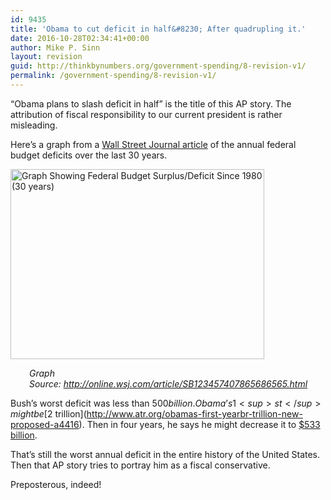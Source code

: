 ```yaml
---
id: 9435
title: 'Obama to cut deficit in half&#8230; After quadrupling it.'
date: 2016-10-28T02:34:41+00:00
author: Mike P. Sinn
layout: revision
guid: http://thinkbynumbers.org/government-spending/8-revision-v1/
permalink: /government-spending/8-revision-v1/
---
```

&#8220;Obama plans to slash deficit in half&#8221; is the title of this AP story. The attribution of fiscal responsibility to our current president is rather misleading.

Here&#8217;s a graph from a [Wall Street Journal article](http://www.wsj.com/articles/SB123457407865686565) of the annual federal budget deficits over the last 30 years.

<img class="aligncenter" style="width: 406px; height: 304px;" title="Deep Impact: Federal Budget Surplus/Deficit" src="http://thinkbynumbers.org/wp-content/uploads/2012/11/NA-AV884_WDEFIC_NS_20090213222641.gif" alt="Graph Showing Federal Budget Surplus/Deficit Since 1980 (30 years)" width="383" height="288" /> 

<p style="text-align: left; padding-left: 30px;">
  <em>Graph Source: <a href="http://www.wsj.com/articles/SB123457407865686565" target="_blank">http://online.wsj.com/article/SB123457407865686565.html</a></em>
</p>

Bush’s worst deficit was less than $500 billion. Obama’s 1<sup>st</sup> might be [$2 trillion](http://www.atr.org/obamas-first-yearbr-trillion-new-proposed-a4416). Then in four years, he says he might decrease it to [$533 billion](http://www.washingtonpost.com/wp-dyn/content/article/2009/02/21/AR2009022100911.html).

That’s still the worst annual deficit in the entire history of the United States. Then that AP story tries to portray him as a fiscal conservative.

Preposterous, indeed!